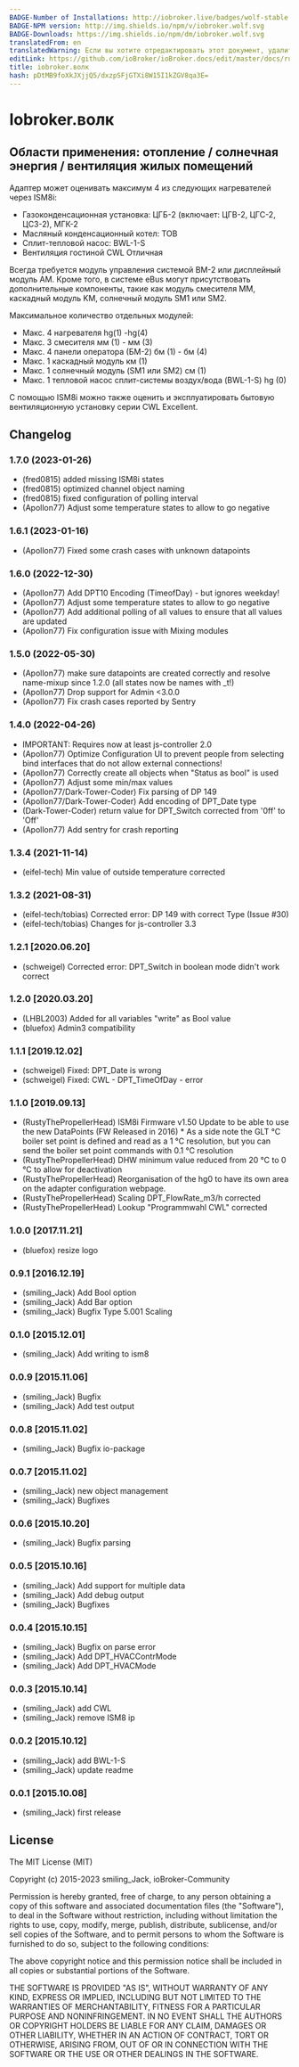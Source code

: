 ```yaml
---
BADGE-Number of Installations: http://iobroker.live/badges/wolf-stable.svg
BADGE-NPM version: http://img.shields.io/npm/v/iobroker.wolf.svg
BADGE-Downloads: https://img.shields.io/npm/dm/iobroker.wolf.svg
translatedFrom: en
translatedWarning: Если вы хотите отредактировать этот документ, удалите поле «translationFrom», в противном случае этот документ будет снова автоматически переведен
editLink: https://github.com/ioBroker/ioBroker.docs/edit/master/docs/ru/adapterref/iobroker.wolf/README.md
title: iobroker.волк
hash: pDtMB9foXkJXjjQ5/dxzpSFjGTXi8W15I1kZGV8qa3E=
---
```

# Iobroker.волк
## Области применения: отопление / солнечная энергия / вентиляция жилых помещений
Адаптер может оценивать максимум 4 из следующих нагревателей через ISM8i:

* Газоконденсационная установка: ЦГБ-2 (включает: ЦГВ-2, ЦГС-2, ЦСЗ-2), МГК-2
* Масляный конденсационный котел: TOB
* Сплит-тепловой насос: BWL-1-S
* Вентиляция гостиной CWL Отличная

Всегда требуется модуль управления системой BM-2 или дисплейный модуль AM.
Кроме того, в системе eBus могут присутствовать дополнительные компоненты, такие как модуль смесителя MM, каскадный модуль KM, солнечный модуль SM1 или SM2.

Максимальное количество отдельных модулей:

* Макс. 4 нагревателя hg(1) -hg(4)
* Макс. 3 смесителя мм (1) - мм (3)
* Макс. 4 панели оператора (БМ-2) бм (1) - бм (4)
* Макс. 1 каскадный модуль км (1)
* Макс. 1 солнечный модуль (SM1 или SM2) см (1)
* Макс. 1 тепловой насос сплит-системы воздух/вода (BWL-1-S) hg (0)

С помощью ISM8i можно также оценить и эксплуатировать бытовую вентиляционную установку серии CWL Excellent.

## Changelog
### 1.7.0 (2023-01-26)
* (fred0815) added missing ISM8i states
* (fred0815) optimized channel object naming
* (fred0815) fixed configuration of polling interval
* (Apollon77) Adjust some temperature states to allow to go negative

### 1.6.1 (2023-01-16)
* (Apollon77) Fixed some crash cases with unknown datapoints

### 1.6.0 (2022-12-30)
* (Apollon77) Add DPT10 Encoding (TimeofDay) - but ignores weekday!
* (Apollon77) Adjust some temperature states to allow to go negative
* (Apollon77) Add additional polling of all values to ensure that all values are updated
* (Apollon77) Fix configuration issue with Mixing modules

### 1.5.0 (2022-05-30)
* (Apollon77) make sure datapoints are created correctly and resolve name-mixup since 1.2.0 (all states now be names with _t!)
* (Apollon77) Drop support for Admin <3.0.0
* (Apollon77) Fix crash cases reported by Sentry

### 1.4.0 (2022-04-26)
* IMPORTANT: Requires now at least js-controller 2.0
* (Apollon77) Optimize Configuration UI to prevent people from selecting bind interfaces that do not allow external connections!
* (Apollon77) Correctly create all objects when "Status as bool" is used
* (Apollon77) Adjust some min/max values
* (Apollon77/Dark-Tower-Coder) Fix parsing of DP 149
* (Apollon77/Dark-Tower-Coder) Add encoding of DPT_Date type
* (Dark-Tower-Coder) return value for DPT_Switch corrected from '0ff' to 'Off'
* (Apollon77) Add sentry for crash reporting

### 1.3.4 (2021-11-14)
* (eifel-tech) Min value of outside temperature corrected

### 1.3.2 (2021-08-31)
* (eifel-tech/tobias) Corrected error: DP 149 with correct Type (Issue #30)
* (eifel-tech/tobias) Changes for js-controller 3.3

### 1.2.1 [2020.06.20]
* (schweigel) Corrected error: DPT_Switch in boolean mode didn't work correct

### 1.2.0 [2020.03.20]
* (LHBL2003) Added for all variables "write" as Bool value
* (bluefox) Admin3 compatibility

### 1.1.1 [2019.12.02]
* (schweigel) Fixed: DPT_Date is wrong
* (schweigel) Fixed: CWL - DPT_TimeOfDay - error

### 1.1.0 [2019.09.13]
* (RustyThePropellerHead) ISM8i Firmware v1.50 Update to be able to use the new DataPoints (FW Released in 2016)
                          * As a side note the GLT °C boiler set point is defined and read as a 1 °C resolution, but you can send the boiler set point commands with 0.1 °C resolution
* (RustyThePropellerHead) DHW minimum value reduced from 20 °C to 0 °C to allow for deactivation                          
* (RustyThePropellerHead) Reorganisation of the hg0 to have its own area on the adapter configuration webpage.
* (RustyThePropellerHead) Scaling DPT_FlowRate_m3/h corrected
* (RustyThePropellerHead) Lookup "Programmwahl CWL" corrected

### 1.0.0 [2017.11.21]
* (bluefox) resize logo

### 0.9.1 [2016.12.19]
* (smiling_Jack) Add Bool option
* (smiling_Jack) Add Bar option
* (smiling_Jack) Bugfix Type 5.001 Scaling

### 0.1.0 [2015.12.01]
* (smiling_Jack) Add writing to ism8

### 0.0.9 [2015.11.06]
* (smiling_Jack) Bugfix
* (smiling_Jack) Add test output

### 0.0.8 [2015.11.02]
* (smiling_Jack) Bugfix io-package

### 0.0.7 [2015.11.02]
* (smiling_Jack) new object management
* (smiling_Jack) Bugfixes

### 0.0.6 [2015.10.20]
* (smiling_Jack) Bugfix parsing

### 0.0.5 [2015.10.16]
* (smiling_Jack) Add support for multiple data
* (smiling_Jack) Add debug output 
* (smiling_Jack) Bugfixes

### 0.0.4 [2015.10.15]
* (smiling_Jack) Bugfix on parse error
* (smiling_Jack) Add DPT_HVACContrMode
* (smiling_Jack) Add DPT_HVACMode

### 0.0.3 [2015.10.14]
* (smiling_Jack) add CWL
* (smiling_Jack) remove ISM8 ip

### 0.0.2 [2015.10.12]
* (smiling_Jack) add BWL-1-S
* (smiling_Jack) update readme

### 0.0.1 [2015.10.08]
* (smiling_Jack) first release

## License

The MIT License (MIT)

Copyright (c) 2015-2023 smiling_Jack, ioBroker-Community

Permission is hereby granted, free of charge, to any person obtaining a copy of this software and associated documentation files (the "Software"), to deal in the Software without restriction, including without limitation the rights to use, copy, modify, merge, publish, distribute, sublicense, and/or sell copies of the Software, and to permit persons to whom the Software is furnished to do so, subject to the following conditions:

The above copyright notice and this permission notice shall be included in all copies or substantial portions of the Software.

THE SOFTWARE IS PROVIDED "AS IS", WITHOUT WARRANTY OF ANY KIND, EXPRESS OR IMPLIED, INCLUDING BUT NOT LIMITED TO THE WARRANTIES OF MERCHANTABILITY, FITNESS FOR A PARTICULAR PURPOSE AND NONINFRINGEMENT. IN NO EVENT SHALL THE AUTHORS OR COPYRIGHT HOLDERS BE LIABLE FOR ANY CLAIM, DAMAGES OR OTHER LIABILITY, WHETHER IN AN ACTION OF CONTRACT, TORT OR OTHERWISE, ARISING FROM, OUT OF OR IN CONNECTION WITH THE SOFTWARE OR THE USE OR OTHER DEALINGS IN THE SOFTWARE.